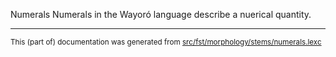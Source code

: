Numerals
Numerals in the Wayoró language describe a nuerical quantity.

* * *

<small>This (part of) documentation was generated from [src/fst/morphology/stems/numerals.lexc](https://github.com/giellalt/lang-wyr/blob/main/src/fst/morphology/stems/numerals.lexc)</small>

